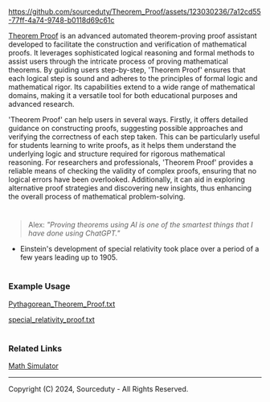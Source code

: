 https://github.com/sourceduty/Theorem_Proof/assets/123030236/7a12cd55-77ff-4a74-9748-b0118d69c61c

[Theorem Proof](https://chatgpt.com/g/g-WuFNdZgXe-theorem-proof) is an advanced automated theorem-proving proof assistant developed to facilitate the construction and verification of mathematical proofs. It leverages sophisticated logical reasoning and formal methods to assist users through the intricate process of proving mathematical theorems. By guiding users step-by-step, 'Theorem Proof' ensures that each logical step is sound and adheres to the principles of formal logic and mathematical rigor. Its capabilities extend to a wide range of mathematical domains, making it a versatile tool for both educational purposes and advanced research.

'Theorem Proof' can help users in several ways. Firstly, it offers detailed guidance on constructing proofs, suggesting possible approaches and verifying the correctness of each step taken. This can be particularly useful for students learning to write proofs, as it helps them understand the underlying logic and structure required for rigorous mathematical reasoning. For researchers and professionals, 'Theorem Proof' provides a reliable means of checking the validity of complex proofs, ensuring that no logical errors have been overlooked. Additionally, it can aid in exploring alternative proof strategies and discovering new insights, thus enhancing the overall process of mathematical problem-solving.

#

> Alex: *"Proving theorems using AI is one of the smartest things that I have done using ChatGPT."*

- Einstein's development of special relativity took place over a period of a few years leading up to 1905.

#
### Example Usage

[Pythagorean_Theorem_Proof.txt](https://github.com/sourceduty/Theorem_Proof/files/15377931/Pythagorean_Theorem_Proof.txt)

[special_relativity_proof.txt](https://github.com/sourceduty/Theorem_Proof/files/15378091/special_relativity_proof.txt)

#
### Related Links

[Math Simulator](https://github.com/sourceduty/Math_Simulator)

***
Copyright (C) 2024, Sourceduty - All Rights Reserved.
